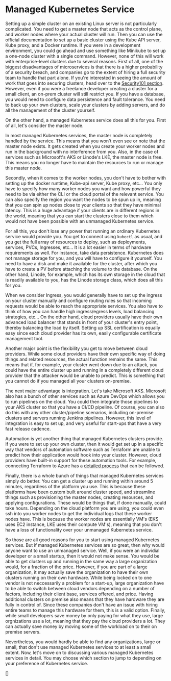 # Managed Kubernetes Service

Setting up a simple cluster on an existing Linux server is not particularly complicated. You need to get a master node that acts as the control plane, and worker nodes where your actual cluster will run. Then you can use the official documentation to set up a basic cluster using the Kube API server, Kube proxy, and a Docker runtime. If you were in a development environment, you could go ahead and use something like Minikube to set up a one-node cluster with a single command. However, none of this will work with enterprise-level clusters due to several reasons. First of all, one of the biggest disadvantages of microservices is that there is a higher probability of a security breach, and companies go to the extent of hiring a full security team to handle that part alone. If you're interested in seeing the amount of work that goes into securing clusters, head over to the [Security101 section](../Security101/devsecops.md). However, even if you were a freelance developer creating a cluster for a small client, an on-prem cluster will still restrict you. If you have a database, you would need to configure data persistence and fault tolerance. You need to back up your own clusters, scale your clusters by adding servers, and do all the management of the cluster yourself.

On the other hand, a managed Kubernetes service does all this for you. First of all, let's consider the master node.

In most managed Kubernetes services, the master node is completely handled by the service. This means that you won't even see or note that the master node exists. It gets created when you create your worker nodes and run in the background with no interference from you. Also, in the case of services such as Microsoft's AKS or Linode's LKE, the master node is free. This means you no longer have to maintain the resources to run or manage this master node.

Secondly, when it comes to the worker nodes, you don't have to bother with setting up the docker runtime, Kube-api server, Kube proxy, etc... You only have to specify how many worker nodes you want and how powerful they need to be via either the CLI or the cloud portal of the relevant service. You can also specify the region you want the nodes to be spun up in, meaning that you can spin up nodes close to your clients so that they have minimal latency. This is a huge advantage if your clients are in different regions in the world, meaning that you can start the clusters close to them which would not have been possible with an unmanaged Kubernetes service.

For all this, you don't lose any power that running an ordinary Kubernetes service would provide you. You get to connect using ```kubectl``` as usual, and you get the full array of resources to deploy, such as deployments, services, PVCs, Ingresses, etc... It is a lot easier in terms of hardware requirements as well. For instance, take data persistence. Kubernetes does not manage storage for you, and you will have to configure it yourself. You need to have a disk and make it available for the cluster, after which you have to create a PV before attaching the volume to the database. On the other hand, Linode, for example, which has its own storage in the cloud that is readily available to you, has the Linode storage class, which does all this for you.

When we consider Ingress, you would generally have to set up the ingress on your cluster manually and configure routing rules so that incoming requests would be able to reach the appropriate services. You also have to think of how you can handle high ingress/egress levels, load balancing strategies, etc... On the other hand, cloud providers usually have their own advanced load balancer that stands in front of your cluster's entry point, thereby balancing the load by itself. Setting up SSL certification is equally easy since each cloud provider has its own, easily configurable certificate management tool.

Another major point is the flexibility you get to move between cloud providers. While some cloud providers have their own specific way of doing things and related resources, the actual function remains the same. This means that if, for example, your cluster went down due to an attack, you could have the entire cluster up and running in a completely different cloud provider that the attacker would be unable to predict. This is something that you cannot do if you managed all your clusters on-premise.

The next major advantage is integration. Let's take Microsoft AKS. Microsoft also has a bunch of other services such as Azure DevOps which allows you to run pipelines on the cloud. You could then integrate those pipelines to your AKS cluster so that you have a CI/CD pipeline. Of course, you can also do this with any other cluster/pipeline scenarios, including on-premise clusters and servers running Jenkins pipelines. However, this level of integration is easy to set up, and very useful for start-ups that have a very fast release cadence.

Automation is yet another thing that managed Kubernetes clusters provide. If you were to set up your own cluster, then it would get set up in a specific way that vendors of automation software such as Terraform are unable to predict how their application would hook into your cluster. However, cloud providers have built-in support for these automation tools. For example, connecting Terraform to Azure has a [detailed process](https://docs.microsoft.com/en-us/azure/developer/terraform/authenticate-to-azure?tabs=bash) that can be followed.

Finally, there is a whole bunch of things that managed Kubernetes services simply do better. You can get a cluster up and running within around 5 minutes, regardless of the platform you use. This is because these platforms have been custom built around cluster speed, and streamline things such as provisioning the master nodes, creating resources, and applying configurations. These would be things that, if done manually, could take hours.  Depending on the cloud platform you are using, you could even ssh into you worker nodes to get the individual logs that these worker nodes have. This is because the worker nodes are essentially VM's (EKS uses EC2 instance, LKE uses their compute VM's), meaning that you don't have a loss of functionality over your unmanaged Kubernetes service.

So those are all good reasons for you to start using managed Kubernetes services. But if managed Kubernetes services are so great, then why would anyone want to use an unmanaged service. Well, if you were an individial developer or a small startup, then it would not make sense. You would be able to get clusters up and running in the same way a large organization would, for a fraction of the price. However, if you are part of a large organization, it may actually save the organization to have their own clusters running on their own hardware. While being locked on to one vendor is not neccessarily a problem for a start-up, large organization have to be able to switch between cloud vendors depending on a number of factors, including their client base, services offered, and price. Having additional clusters on premise also means that they have hardware they are fully in control of. Since these companies don't have an issue with hiring entire teams to manage this hardware for them, this is a valid option. Finally, while small developers save money by only paying for what they use, large orgnizations use a lot, meaning that they pay the cloud providers a lot. They can actually save money by moving some of the workload on to their on premise servers.

Nevertheless, you would hardly be able to find any organizations, large or small, that don't use managed Kubernetes services to at least a small extent. Now, let's move on to discussing various managed Kubernetes services in detail. You may choose which section to jump to depending on your preference of Kubernetes service.

[]